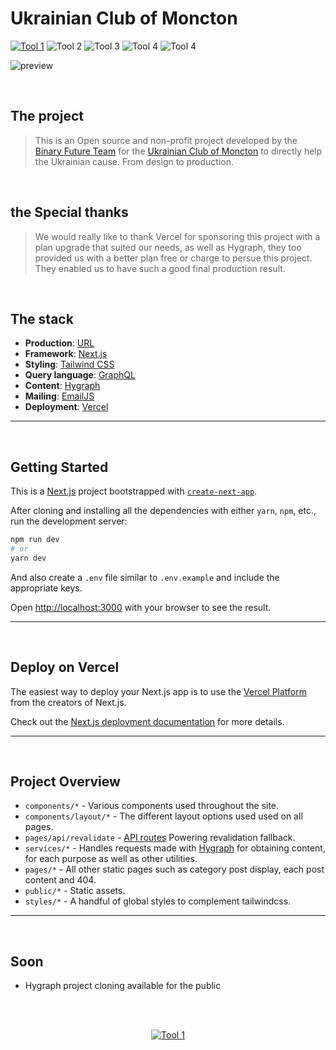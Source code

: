 # Ukrainian Club of Moncton

[![Tool 1](https://img.shields.io/badge/vercel-%23000000.svg?style=for-the-badge&logo=vercel&logoColor=white)](https://vercel.com/?utm_source=binary-future-moncton&utm_campaign=oss)
![Tool 2](https://img.shields.io/badge/Next-black?style=for-the-badge&logo=next.js&logoColor=white)
![Tool 3](https://img.shields.io/badge/-GraphQL-E10098?style=for-the-badge&logo=graphql&logoColor=white)
![Tool 4](https://img.shields.io/badge/tailwindcss-%2338B2AC.svg?style=for-the-badge&logo=tailwind-css&logoColor=white)
![Tool 4](https://img.shields.io/badge/MUI-%230081CB.svg?style=for-the-badge&logo=mui&logoColor=white)

![preview](https://media-exp1.licdn.com/dms/image/C4D22AQHJpYQ06BmxAA/feedshare-shrink_2048_1536/0/1661442141142?e=1665619200&v=beta&t=7xKdNWnPK2WC2JiZ_aaRwIDcT8gBuxst1PFo1a-ne7w)

<br/>

## The project
> This is an Open source and non-profit project developed by the [Binary Future Team](https://binaryfuture.io) for the [Ukrainian Club of Moncton](https://www.facebook.com/UkrClubMoncton/) to directly help the Ukrainian cause. From design to production.

<br />

## the Special thanks
> We would really like to thank Vercel for sponsoring this project with a plan upgrade that suited our needs, as well as Hygraph, they too provided us with a better plan free or charge to persue this project.
They enabled us to have such a good final production result.

<br/>

## The stack
- **Production**: [URL](uamoncton.org)
- **Framework**: [Next.js](https://nextjs.org/)
- **Styling**: [Tailwind CSS](https://tailwindcss.com/)
- **Query language**: [GraphQL](https://graphql.org/)
- **Content**: [Hygraph](https://hygraph.com/)
- **Mailing**: [EmailJS](https://www.emailjs.com/)
- **Deployment**: [Vercel](https://vercel.com/?utm_source=binary-future-moncton&utm_campaign=oss)

---

<br />

## Getting Started
This is a [Next.js](https://nextjs.org/) project bootstrapped with [`create-next-app`](https://github.com/vercel/next.js/tree/canary/packages/create-next-app).

After cloning and installing all the dependencies with either <code>yarn</code>, <code>npm</code>, etc., run the development server:

```bash
npm run dev
# or
yarn dev
```

And also create a `.env` file similar to `.env.example` and include the appropriate keys.

Open [http://localhost:3000](http://localhost:3000) with your browser to see the result.

---

<br />

## Deploy on Vercel

The easiest way to deploy your Next.js app is to use the [Vercel Platform](https://vercel.com/new??utm_source=binary-future-moncton&utm_campaign=oss&filter=next.js&utm_source=create-next-app) from the creators of Next.js.

Check out the [Next.js deployment documentation](https://nextjs.org/docs/deployment) for more details.

---

<br />

## Project Overview

- `components/*` - Various components used throughout the site.
- `components/layout/*` - The different layout options used used on all pages.
- `pages/api/revalidate` - [API routes](https://nextjs.org/docs/api-routes/introduction) Powering revalidation fallback.
- `services/*` - Handles requests made with [Hygraph](https://hygraph.com) for obtaining content, for each purpose as well as other utilities.
- `pages/*` - All other static pages such as category post display, each post content and 404.
- `public/*` - Static assets.
- `styles/*` - A handful of global styles to complement tailwindcss.

---

<br />

## Soon
- Hygraph project cloning available for the public

<br />
<br />
<div style="text-align: center;">

[![Tool 1](https://www.datocms-assets.com/31049/1618983297-powered-by-vercel.svg)](https://vercel.com/?utm_source=binary-future-moncton&utm_campaign=oss)

</div>
